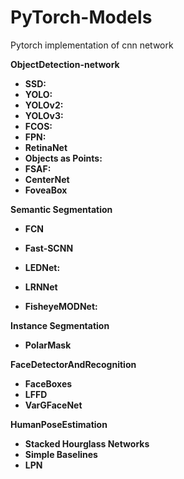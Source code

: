 # PyTorch-Models
Pytorch implementation of cnn network



**ObjectDetection-network**

- **SSD:**
- **YOLO:**
- **YOLOv2:**
- **YOLOv3:**
- **FCOS:**
- **FPN:**
- **RetinaNet**
- **Objects as Points:**
- **FSAF:**
- **CenterNet**
- **FoveaBox**



**Semantic Segmentation**

- **FCN**

- **Fast-SCNN**

- **LEDNet:**

- **LRNNet**

- **FisheyeMODNet:**

  

**Instance Segmentation** 

- **PolarMask** 

  

**FaceDetectorAndRecognition**

- **FaceBoxes**
- **LFFD**
- **VarGFaceNet**



**HumanPoseEstimation**

- **Stacked Hourglass Networks**
- **Simple Baselines**
- **LPN**
